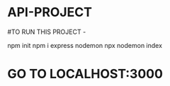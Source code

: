 # API-PROJECT

#TO RUN THIS PROJECT - 

npm init 
npm i express nodemon 
npx nodemon index

# GO TO LOCALHOST:3000
